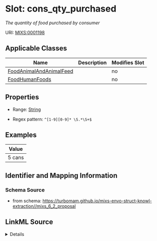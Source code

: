 # Slot: cons_qty_purchased


_The quantity of food purchased by consumer_



URI: [MIXS:0001198](https://w3id.org/mixs/0001198)



<!-- no inheritance hierarchy -->




## Applicable Classes

| Name | Description | Modifies Slot |
| --- | --- | --- |
[FoodAnimalAndAnimalFeed](FoodAnimalAndAnimalFeed.md) |  |  no  |
[FoodHumanFoods](FoodHumanFoods.md) |  |  no  |







## Properties

* Range: [String](String.md)

* Regex pattern: `^[1-9][0-9]* \S.*\S+$`






## Examples

| Value |
| --- |
| 5 cans |

## Identifier and Mapping Information







### Schema Source


* from schema: https://turbomam.github.io/mixs-envo-struct-knowl-extraction//mixs_6_2_proposal




## LinkML Source

<details>
```yaml
name: cons_qty_purchased
description: The quantity of food purchased by consumer
title: quantity purchased
notes:
- quantity
examples:
- value: 5 cans
from_schema: https://turbomam.github.io/mixs-envo-struct-knowl-extraction//mixs_6_2_proposal
rank: 1000
slot_uri: MIXS:0001198
multivalued: false
alias: cons_qty_purchased
domain_of:
- FoodAnimalAndAnimalFeed
- FoodHumanFoods
range: string
required: false
recommended: false
pattern: ^[1-9][0-9]* \S.*\S+$

```
</details>